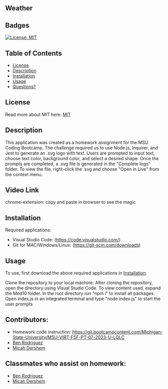 ## Weather


## Badges

[![License: MIT](https://img.shields.io/badge/License-MIT-yellow.svg)](https://opensource.org/licenses/MIT)

## Table of Contents

- [License](#license)
- [Description](#description)
- [Installation](#installation)
- [Usage](#usage)
- [Questions?](#questions)

## License

Read more about MIT here:
[MIT](https://opensource.org/licenses/MIT)

## Description

This application was created as a homework assignment for the MSU Coding Bootcamp. The challenge required us to use Node.js, Inquirer, and Jest to generate an .svg logo with text.
Users are prompted to input text, choose text color, background color, and select a desired shape.
Once the prompts are completed, a .svg file is generated in the "Complete logo" folder.
To view the file, right-click the .svg and choose "Open in Live" from the context menu.

## Video Link
chrome-extension:
copy and paste in browser to see the magic

## Installation

Required applications:
- Visual Studio Code: (https://code.visualstudio.com/)
- Git for MAC/Windows/Linux: (https://git-scm.com/downloads)

## Usage

To use, first download the above required applications in [Installation](#installation).

Clone the repository to your local machine.
After cloning the repository, open the directory using Visual Studio Code.
To view content used, expand the Mod10 folder.
In the root directory run "npm i" to install all packages.
Open index.js in an integrated terminal and type "node index.js" to start the user prompts

## Contributors:

- Homework code  instruction: https://git.bootcampcontent.com/Michigan-State-University/MSU-VIRT-FSF-PT-07-2023-U-LOLC
- [Ben Rodriguez](https://github.com/benrodriguezmoran)
- [Micah Dershem](https://github.com/G303K)

## Classmates who assist on homework:

- [Ben Rodriguez](https://github.com/benrodriguezmoran)
- [Micah Dershem](https://github.com/G303K)
